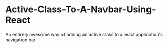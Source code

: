 # Active-Class-To-A-Navbar-Using-React
An entirely awesome way of adding an active class to a react application's navigation bar
